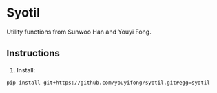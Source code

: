 # Syotil

Utility functions from Sunwoo Han and Youyi Fong.

## Instructions

1. Install:

```
pip install git+https://github.com/youyifong/syotil.git#egg=syotil
```


